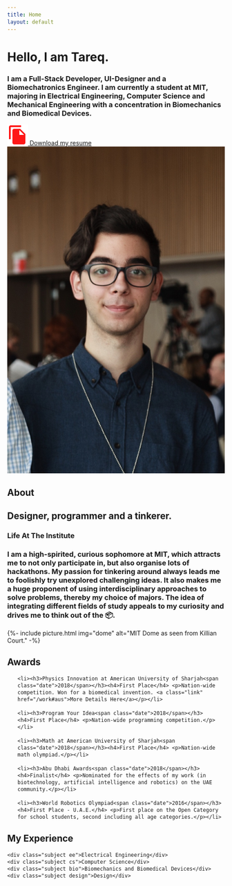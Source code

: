 ```yaml
---
title: Home
layout: default
---
```


<div class="layout">

  <h1 class="huge dark"><span class="pop">Hello,</span> I am Tareq.</h1>

  <h3 class="huge title dark slideInFromLeft">I am a Full-Stack Developer, UI-Designer and a Biomechatronics Engineer. I am currently a student at MIT, majoring in Electrical Engineering, Computer Science and Mechanical Engineering with a concentration in Biomechanics and Biomedical Devices.</h3>

  <div class="right_align">
    <a target="\_blank" href="/uploads/resume.pdf" class="tight"><span class="highlight_on_hover white"><img src="/resources/images/file.svg"> Download my resume</span></a>
  </div>

</div>

<img data-src="/resources/images/portrait.jpg" class="portrait lazy" alt="Picture of me" style="display: none;">

<noscript>
  <img src="/resources/images/portrait.jpg" class="portrait lazy" alt="Picture of me">
</noscript>

<script>
document.addEventListener("DOMContentLoaded", function() {
  var lazyloadImages = document.querySelectorAll("img.lazy");
  var lazyloadThrottleTimeout;

  function lazyload () {
    if(lazyloadThrottleTimeout) {
      clearTimeout(lazyloadThrottleTimeout);
    }

    lazyloadThrottleTimeout = setTimeout(function() {
        var scrollTop = window.pageYOffset;
        lazyloadImages.forEach(function(img) {
            if(img.offsetTop < (window.innerHeight + scrollTop)) {
              img.src = img.dataset.src;
              img.classList.remove('lazy');
              img.style.display = "block";
            }
        });
        if(lazyloadImages.length == 0) {
          document.removeEventListener("scroll", lazyload);
          window.removeEventListener("resize", lazyload);
          window.removeEventListener("orientationChange", lazyload);
        }
    }, 20);
  }

  document.addEventListener("scroll", lazyload);
  window.addEventListener("resize", lazyload);
  window.addEventListener("orientationChange", lazyload);
});
</script>

<div class="layout">

  <h2 class="pretitle">About</h2>
  <h2 class="huge title">
    Designer, programmer and a tinkerer.
  </h2>

  <div class="separator"></div>

  <h3 class="pretitle">Life At The Institute</h3>
  <h3 class="huge photo_paragraph">
    I am a high-spirited, curious sophomore at MIT, which attracts me to not only participate in, but also organise lots of hackathons. My passion for tinkering around always leads me to foolishly try unexplored challenging ideas. It also makes me a huge proponent of using interdisciplinary approaches to solve problems, thereby my choice of majors. The idea of integrating different fields of study appeals to my curiosity and drives me to think out of the 📦.
  </h3>

  {%- include picture.html img="dome" alt="MIT Dome as seen from Killian Court." -%}

  <div class="separator"></div>

  <h2 class="pretitle">Awards</h2>

  <ul>

    <li><h3>Physics Innovation at American University of Sharjah<span class="date">2018</span></h3><h4>First Place</h4> <p>Nation-wide competition. Won for a biomedical invention. <a class="link" href="/work#aus">More Details Here</a></p></li>

    <li><h3>Program Your Idea<span class="date">2018</span></h3><h4>First Place</h4> <p>Nation-wide programming competition.</p></li>

    <li><h3>Math at American University of Sharjah<span class="date">2018</span></h3><h4>First Place</h4> <p>Nation-wide math olympiad.</p></li>

    <li><h3>Abu Dhabi Awards<span class="date">2018</span></h3><h4>Finalist</h4> <p>Nominated for the effects of my work (in biotechnology, artificial intelligence and robotics) on the UAE community.</p></li>

    <li><h3>World Robotics Olympiad<span class="date">2016</span></h3><h4>First Place - U.A.E.</h4> <p>First place on the Open Category for school students, second including all age categories.</p></li>

  </ul>

  <div class="separator"></div>

  <h2 class="pretitle">My Experience</h2>

  <div class="experience_grid">

    <div class="subject ee">Electrical Engineering</div>
    <div class="subject cs">Computer Science</div>
    <div class="subject bio">Biomechanics and Biomedical Devices</div>
    <div class="subject design">Design</div>

  </div>

</div>
